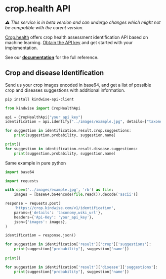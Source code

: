 # crop.health API
*⚠️ This service is in beta version and can undergo changes which might not be compatible with the curent version.*

[Crop.health](https://crop.kindwise.com) offers crop health assessment identification API based on machine learning. [Obtain the API key](https://admin.mlapi.ai/signup) and get started with your implementation.

See our **[documentation](http://crop.kindwise.com/docs)** for the full reference.

## Crop and disease Identification
Send us your crop images encoded in base64, and get a list of possible crop and diseases suggestions with additional information.

```bash
pip install kindwise-api-client
```

```python
from kindwise import CropHealthApi

api = CropHealthApi("your_api_key")
identification = api.identify("../images/example.jpg", details=["taxonomy", "wiki_url"])

for suggestion in identification.result.crop.suggestions:
    print(suggestion.probability, suggestion.name)

print()
for suggestion in identification.result.disease.suggestions:
    print(suggestion.probability, suggestion.name)
```

Same example in pure python

```python
import base64

import requests

with open('../images/example.jpg', 'rb') as file:
    images = [base64.b64encode(file.read()).decode('ascii')]

response = requests.post(
    'https://crop.kindwise.com/v1/identification',
    params={'details': 'taxonomy,wiki_url'},
    headers={'Api-Key': 'your_api_key'},
    json={'images': images},
)

identification = response.json()

for suggestion in identification['result']['crop']['suggestions']:
    print(suggestion["probability"], suggestion['name'])
    
print()

for suggestion in identification['result']['disease']['suggestions']:
    print(suggestion["probability"], suggestion['name'])

```
